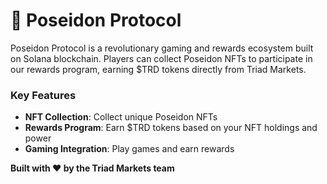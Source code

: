 # 🌊 Poseidon Protocol

Poseidon Protocol is a revolutionary gaming and rewards ecosystem built on Solana blockchain. Players can collect Poseidon NFTs to participate in our rewards program, earning $TRD tokens directly from Triad Markets.

### Key Features

- **NFT Collection**: Collect unique Poseidon NFTs
- **Rewards Program**: Earn $TRD tokens based on your NFT holdings and power
- **Gaming Integration**: Play games and earn rewards

**Built with ❤️ by the Triad Markets team**

